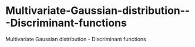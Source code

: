 # Multivariate-Gaussian-distribution---Discriminant-functions
Multivariate Gaussian distribution - Discriminant functions
